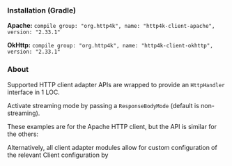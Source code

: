 ### Installation (Gradle)
**Apache:** ```compile group: "org.http4k", name: "http4k-client-apache", version: "2.33.1"```

**OkHttp:** ```compile group: "org.http4k", name: "http4k-client-okhttp", version: "2.33.1"```

### About
Supported HTTP client adapter APIs are wrapped to provide an `HttpHandler` interface in 1 LOC.

Activate streaming mode by passing a `ResponseBodyMode` (default is non-streaming).

These examples are for the Apache HTTP client, but the API is similar for the others:

<script src="https://gist-it.appspot.com/https://github.com/http4k/http4k/blob/master/src/docs/guide/modules/clients/example.kt"></script>

Alternatively, all client adapter modules allow for custom configuration of the relevant Client configuration by
